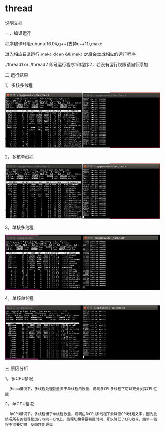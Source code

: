 # thread
说明文档

一，编译运行

   程序编译环境:ubuntu16.04,g++(支持c++11),make
   
   进入相应目录运行:make clean && make 之后会生成相应的运行程序
   
   ./thread1 or ./thread2 即可运行程序1和程序2，若没有运行权限请自行添加

二,运行结果

   1，多核多线程
   
   ![image1](https://github.com/kuov/thread/blob/master/1.png)
     
   2，多核单线程
   
   ![image2](https://github.com/kuov/thread/blob/master/2.png)

   3，单核多线程
   
   ![image3](https://github.com/kuov/thread/blob/master/3.png)

   4，单核单线程
   
   ![image4](https://github.com/kuov/thread/blob/master/4.png)



三,原因分析

   1，多CPU情况
   
      多cpu情况下，多线程处理数量多于单线程的数量，说明多CPU多线程下可以充分发挥CPU性能
   2，单CPU情况
   
      单CPU情况下，多线程慢于单线程数量，说明在单CPU多线程下会降低CPU处理效率，因为此情况所有的线程都运行与同一CPU上，线程切换需要耗费时间，所以降低了CPU效率，而单一线程不需要切换，反而性能更高
